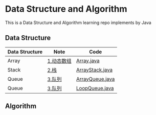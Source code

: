 # Data Structure and Algorithm

This is a Data Structure and Algorithm learning repo implements by Java

## Data Structure

|Data Structure|Note|Code|
|---|---|---|
|Array|[1.动态数组](https://www.yuque.com/dobbykim/azx4gy/eo19vs)|[Array.java](https://github.com/jinrunheng/datastructure-and-algorithm/blob/main/src/main/java/com/github/datastructureandalgorithm/datastructure/dynamic_array/Array.java)|
|Stack|[2.栈](https://www.yuque.com/dobbykim/azx4gy/qhni7w)|[ArrayStack.java](https://github.com/jinrunheng/datastructure-and-algorithm/blob/main/src/main/java/com/github/datastructureandalgorithm/datastructure/Stack/ArrayStack.java)|
|Queue|[3.队列](https://www.yuque.com/dobbykim/azx4gy/gfxpkg)|[ArrayQueue.java](https://github.com/jinrunheng/datastructure-and-algorithm/blob/main/src/main/java/com/github/datastructureandalgorithm/datastructure/Queue/ArrayQueue.java)|
|Queue|[3.队列](https://www.yuque.com/dobbykim/azx4gy/gfxpkg)|[LoopQueue.java](https://github.com/jinrunheng/datastructure-and-algorithm/blob/main/src/main/java/com/github/datastructureandalgorithm/datastructure/Queue/LoopQueue.java)|

## Algorithm